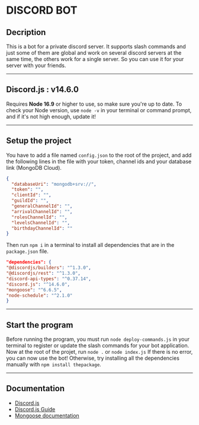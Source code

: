 # DISCORD BOT
## Decription
This is a bot for a private discord server. It supports slash commands and just some of them are global and work on several discord servers at the same time, the others work for a single server.
So you can use it for your server with your friends.

---
## Discord.js : v14.6.0
Requires **Node 16.9** or higher to use, so make sure you're up to date. To check your Node version, use `node -v` in your terminal or command prompt, and if it's not high enough, update it!

---
## Setup the project
You have to add a file named `config.json` to the root of the project, and add the following lines in the file with your token, channel ids and your database link (MongoDB Cloud).
```json
{
  "databaseUri": "mongodb+srv://",
  "token": "",
  "clientId": "",
  "guildId": "",
  "generalChannelId": "",
  "arrivalChannelId": "",
  "rolesChannelId": "",
  "levelsChannelId": "",
  "birthdayChannelId": ""
}
```

Then run `npm i` in a terminal to install all dependencies that are in the `package.json` file.
```json
"dependencies": {
"@discordjs/builders": "^1.3.0",
"@discordjs/rest": "^1.3.0",
"discord-api-types": "^0.37.14",
"discord.js": "^14.6.0",
"mongoose": "^6.6.5",
"node-schedule": "^2.1.0"
}
```

---
## Start the program
Before running the program, you must run `node deploy-commands.js` in your terminal to register or update the slash commands for your bot application.
Now at the root of the projet, run `node .` or `node index.js`
If there is no error, you can now use the bot!
Otherwise, try installing all the dependencies manually with `npm install thepackage`.

---
## Documentation
- [Discord.js](https://discord.js.org)
- [Discord.js Guide](https://discordjs.guide)
- [Mongoose documentation](https://mongoosejs.com)